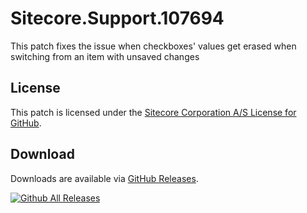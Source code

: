 # Sitecore.Support.107694
This patch fixes the issue when checkboxes' values get erased when switching from an item with unsaved changes

## License  
This patch is licensed under the [Sitecore Corporation A/S License for GitHub](https://github.com/sitecoresupport/Sitecore.Support.107694/blob/master/LICENSE).  

## Download  
Downloads are available via [GitHub Releases](https://github.com/sitecoresupport/Sitecore.Support.107694/releases).  

[![Github All Releases](https://img.shields.io/github/downloads/SitecoreSupport/Sitecore.Support.107694/total.svg)](https://github.com/SitecoreSupport/Sitecore.Support.107694/releases)
